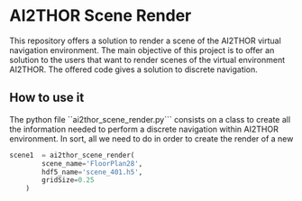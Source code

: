 # AI2THOR Scene Render
This repository offers a solution to render a scene of the AI2THOR virtual navigation environment.
The main objective of this project is to offer an solution to the users that want to render scenes of the virtual environment AI2THOR.
The offered code gives a solution to discrete navigation. 

## How to use it
The python file ``ai2thor_scene_render.py``` consists on a class to create all the information needed to perform a discrete navigation within AI2THOR environment.
In sort, all we need to do in order to create the render of a new 
```python
scene1  = ai2thor_scene_render(
        scene_name='FloorPlan28',
        hdf5_name='scene_401.h5',
        gridSize=0.25
    )
```
